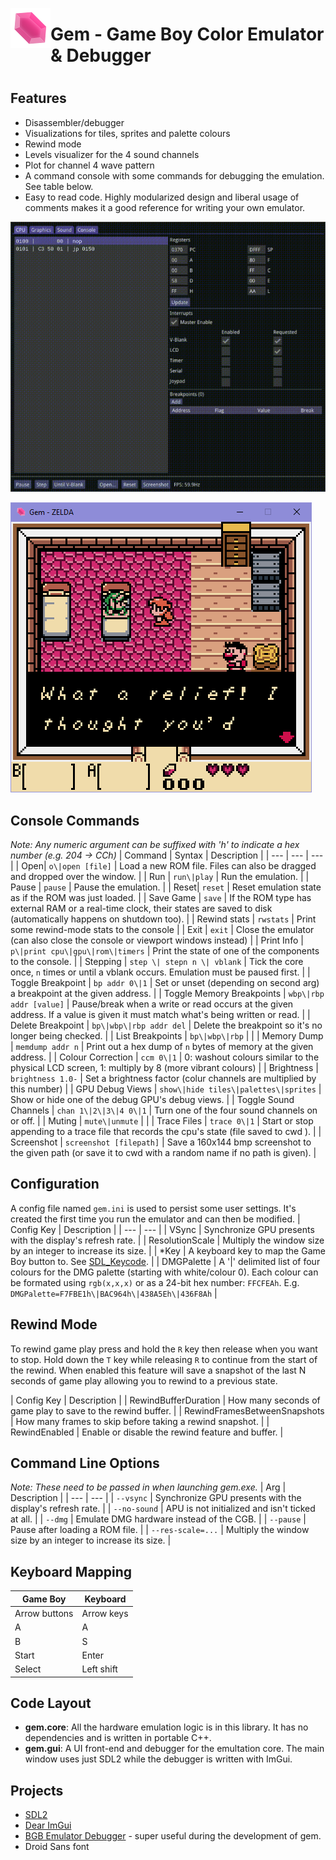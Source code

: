 

<img align="left" width="64" height="64" src="images/hex-gem.png"> <h1>Gem - Game Boy Color Emulator & Debugger<h1>

## Features
- Disassembler/debugger
- Visualizations for tiles, sprites and palette colours
- Rewind mode
- Levels visualizer for the 4 sound channels
- Plot for channel 4 wave pattern
- A command console with some commands for debugging the emulation. See table below.
- Easy to read code. Highly modularized design and liberal usage of comments makes it a good reference for writing your own emulator.

<img src="images/demo.gif"></img>

<img src="images/loz.png"></img>

## Console Commands
*Note: Any numeric argument can be suffixed with 'h' to indicate a hex number (e.g. 204 -> CCh)*
| Command | Syntax | Description |
| --- | --- | --- |
| Open| `o\|open [file]` | Load a new ROM file. Files can also be dragged and dropped over the window. |
| Run | `run\|play` | Run the emulation. |
| Pause  | `pause` | Pause the emulation. |
| Reset| `reset` | Reset emulation state as if the ROM was just loaded. |
| Save Game  | `save` | If the ROM type has external RAM or a real-time clock, their states are saved to disk (automatically happens on shutdown too). |
| Rewind stats  | `rwstats` | Print some rewind-mode stats to the console |
| Exit  | `exit` | Close the emulator (can also close the console or viewport windows instead) |
| Print Info  | `p\|print cpu\|gpu\|rom\|timers` | Print the state of one of the components to the console. |
| Stepping  | `step \| stepn n \| vblank` | Tick the core once, `n` times or until a vblank occurs. Emulation must be paused first. |
| Toggle Breakpoint  | `bp addr 0\|1` | Set or unset (depending on second arg) a breakpoint at the given address. |
| Toggle Memory Breakpoints | `wbp\|rbp addr [value]` | Pause/break when a write or read occurs at the given address. If a value is given it must match what's being written or read. |
| Delete Breakpoint  | `bp\|wbp\|rbp addr del` | Delete the breakpoint so it's no longer being checked. |
| List Breakpoints  | `bp\|wbp\|rbp` |  |
| Memory Dump | `memdump addr n` | Print out a hex dump of `n` bytes of memory at the given address. |
| Colour Correction | `ccm 0\|1` | 0: washout colours similar to the physical LCD screen, 1: multiply by 8 (more vibrant colours) |
| Brightness | `brightness 1.0-` | Set a brightness factor (colur channels are multiplied by this number) |
| GPU Debug Views  | `show\|hide tiles\|palettes\|sprites` | Show or hide one of the debug GPU's debug views. |
| Toggle Sound Channels | `chan 1\|2\|3\|4 0\|1` | Turn one of the four sound channels on or off. |
| Muting | `mute\|unmute` |  |
| Trace Files | `trace 0\|1` | Start or stop appending to a trace file that records the cpu's state (file saved to cwd ). |
| Screenshot | `screenshot [filepath]` | Save a 160x144 bmp screenshot to the given path (or save it to cwd with a random name if no path is given). |

## Configuration
A config file named `gem.ini` is used to persist some user settings. It's created the first time you run the emulator and can then be modified.
| Config Key | Description |
| --- | --- |
| VSync | Synchronize GPU presents with the display's refresh rate. |
| ResolutionScale | Multiply the window size by an integer to increase its size. |
| \*Key | A keyboard key to map the Game Boy button to. See [SDL_Keycode](https://wiki.libsdl.org/SDL_Keycode). |
| DMGPalette | A '\|' delimited list of four colours for the DMG palette (starting with white/colour 0). Each colour can be formated using `rgb(x,x,x)` or as a 24-bit hex number: `FFCFEAh`. E.g. `DMGPalette=F7FBE1h\|BAC964h\|438A5Eh\|436F8Ah` |

## Rewind Mode
To rewind game play press and hold the `R` key then release when you want to stop. Hold down the `T` key while releasing `R` to continue from the start of the rewind. 
When enabled this feature will save a snapshot of the last N seconds of game play allowing you to rewind to a previous state. 

| Config Key | Description |
| RewindBufferDuration | How many seconds of game play to save to the rewind buffer. |
| RewindFramesBetweenSnapshots | How many frames to skip before taking a rewind snapshot. |
| RewindEnabled | Enable or disable the rewind feature and buffer. |

## Command Line Options
*Note: These need to be passed in when launching gem.exe.*
| Arg | Description |
| --- | --- |
| `--vsync` | Synchronize GPU presents with the display's refresh rate. |
| `--no-sound` | APU is not initialized and isn't ticked at all. |
| `--dmg` | Emulate DMG hardware instead of the CGB. |
| `--pause` | Pause after loading a ROM file. |
| `--res-scale=...` | Multiply the window size by an integer to increase its size. |

## Keyboard Mapping
| Game Boy | Keyboard |
| --- | --- |
| Arrow buttons | Arrow keys |
| A | A |
| B | S |
| Start | Enter |
| Select | Left shift |

## Code Layout
- **gem.core**: All the hardware emulation logic is in this library. It has no dependencies and is written in portable C++.
- **gem.gui**: A UI front-end and debugger for the emultation core. The main window uses just SDL2 while the debugger is written with ImGui.

## Projects
- [SDL2](https://www.libsdl.org/download-2.0.php)
- [Dear ImGui](https://github.com/ocornut/imgui)
- [BGB Emulator Debugger](https://bgb.bircd.org/) - super useful during the development of gem.
- Droid Sans font
